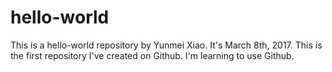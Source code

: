 # hello-world
This is a hello-world repository by Yunmei Xiao.
It's March 8th, 2017.
This is the first repository I've created on Github.
I'm learning to use Github.
